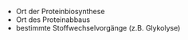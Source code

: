 - Ort der Proteinbiosynthese 
- Ort des Proteinabbaus
- bestimmte Stoffwechselvorgänge (z.B. Glykolyse)